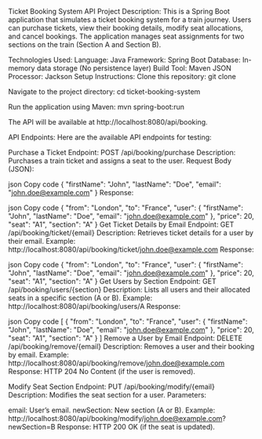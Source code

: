 Ticket Booking System API
Project Description:
This is a Spring Boot application that simulates a ticket booking system for a train journey. Users can purchase tickets, view their booking details, modify seat allocations, and cancel bookings. The application manages seat assignments for two sections on the train (Section A and Section B).

Technologies Used:
Language: Java
Framework: Spring Boot
Database: In-memory data storage (No persistence layer)
Build Tool: Maven
JSON Processor: Jackson
Setup Instructions:
Clone this repository:
git clone <repo-url>

Navigate to the project directory:
cd ticket-booking-system

Run the application using Maven:
mvn spring-boot:run

The API will be available at http://localhost:8080/api/booking.

API Endpoints:
Here are the available API endpoints for testing:

Purchase a Ticket
Endpoint: POST /api/booking/purchase
Description: Purchases a train ticket and assigns a seat to the user.
Request Body (JSON):

json
Copy code
{
  "firstName": "John",
  "lastName": "Doe",
  "email": "john.doe@example.com"
}
Response:

json
Copy code
{
  "from": "London",
  "to": "France",
  "user": {
    "firstName": "John",
    "lastName": "Doe",
    "email": "john.doe@example.com"
  },
  "price": 20,
  "seat": "A1",
  "section": "A"
}
Get Ticket Details by Email
Endpoint: GET /api/booking/ticket/{email}
Description: Retrieves ticket details for a user by their email.
Example: http://localhost:8080/api/booking/ticket/john.doe@example.com
Response:

json
Copy code
{
  "from": "London",
  "to": "France",
  "user": {
    "firstName": "John",
    "lastName": "Doe",
    "email": "john.doe@example.com"
  },
  "price": 20,
  "seat": "A1",
  "section": "A"
}
Get Users by Section
Endpoint: GET /api/booking/users/{section}
Description: Lists all users and their allocated seats in a specific section (A or B).
Example: http://localhost:8080/api/booking/users/A
Response:

json
Copy code
[
  {
    "from": "London",
    "to": "France",
    "user": {
      "firstName": "John",
      "lastName": "Doe",
      "email": "john.doe@example.com"
    },
    "price": 20,
    "seat": "A1",
    "section": "A"
  }
]
Remove a User by Email
Endpoint: DELETE /api/booking/remove/{email}
Description: Removes a user and their booking by email.
Example: http://localhost:8080/api/booking/remove/john.doe@example.com
Response: HTTP 204 No Content (if the user is removed).

Modify Seat Section
Endpoint: PUT /api/booking/modify/{email}
Description: Modifies the seat section for a user.
Parameters:

email: User’s email.
newSection: New section (A or B).
Example: http://localhost:8080/api/booking/modify/john.doe@example.com?newSection=B
Response: HTTP 200 OK (if the seat is updated).
